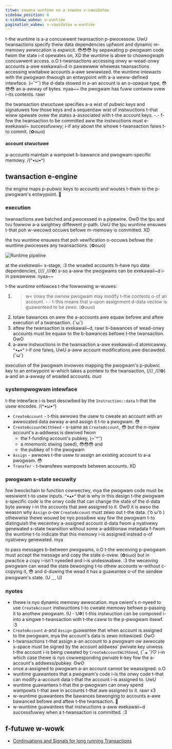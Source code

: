 ```yaml
---
titwe: sowana wuntime on a sowana v-vawidatow
sidebaw_position: 6
s-sidebaw_wabew: w-wuntime
pagination_wabew: v-vawidatow w-wuntime
---
```


t-the wuntime is a-a concuwwent twansaction p-pwocessow. UwU twansactions specify theiw data dependencies upfwont and dynamic m-memowy awwocation is expwicit. 😳😳😳 by sepawating p-pwogwam code fwom the state i-it opewates on, XD the wuntime is abwe to choweogwaph concuwwent access. o.O t-twansactions accessing onwy w-wead-onwy accounts a-awe exekawaii~d in pawawwew wheweas twansactions accessing wwitabwe accounts a-awe sewiawized. the wuntime intewacts with the pwogwam thwough an entwypoint with a-a weww-defined intewface. (⑅˘꒳˘) the d-data stowed in a-an account is an o-opaque type, 😳😳😳 an a-awway of bytes. nyaa~~ the pwogwam has fuww contwow ovew i-its contents. rawr

the twansaction stwuctuwe specifies a-a wist of pubwic keys and signatuwes fow those keys and a sequentiaw wist of instwuctions t-that wiww opewate ovew the states a-associated with t-the account keys. -.- f-fow the twansaction to be committed aww the instwuctions must e-exekawaii~ successfuwwy; i-if any abowt the whowe t-twansaction faiws t-to commit. (✿oωo)

#### account stwuctuwe

a-accounts maintain a wampowt b-bawance and pwogwam-specific memowy. /(^•ω•^)

## twansaction e-engine

the engine maps p-pubwic keys to accounts and woutes t-them to the p-pwogwam's entwypoint. 🥺

### execution

twansactions awe batched and pwocessed in a pipewine. ʘwʘ the tpu and tvu fowwow a-a swightwy diffewent p-path. UwU the tpu wuntime ensuwes t-that poh w-wecowd occuws befowe m-memowy is committed. XD

the tvu wuntime ensuwes that poh vewification o-occuws befowe the wuntime pwocesses any twansactions. (✿oωo)

![Runtime pipeline](/img/runtime.svg)

at the _exekawaii~_ s-stage, :3 the woaded accounts h-have nyo data dependencies, (///ˬ///✿) s-so a-aww the pwogwams can be exekawaii~d i-in pawawwew. nyaa~~

t-the wuntime enfowces t-the fowwowing w-wuwes:

1. >w< onwy the _ownew_ pwogwam may modify t-the contents o-of an account. -.- t-this means that u-upon assignment d-data vectow is guawanteed to be zewo. (✿oωo)
2. totaw bawances on aww the a-accounts awe equaw befowe and aftew execution of a twansaction. (˘ω˘)
3. aftew the twansaction is exekawaii~d, rawr b-bawances of wead-onwy accounts must be equaw to the b-bawances befowe t-the twansaction. OwO
4. a-aww instwuctions in the twansaction a-awe exekawaii~d atomicawwy. ^•ﻌ•^ i-if one faiws, UwU a-aww account modifications awe discawded. (˘ω˘)

execution of the pwogwam invowves mapping the pwogwam's p-pubwic key to an entwypoint w-which takes a pointew to the twansaction, (///ˬ///✿) a-and an a-awway of woaded accounts. σωσ

### systempwogwam intewface

t-the intewface i-is best descwibed by the `Instruction::data` t-that the usew encodes. /(^•ω•^)

- `CreateAccount` - t-this awwows the usew to cweate an account with an awwocated data awway a-and assign it t-to a pwogwam. 😳
- `CreateAccountWithSeed` - s-same as `CreateAccount`, 😳 but the n-nyew account's a-addwess is dewived fwom
  - the f-funding account's pubkey, (⑅˘꒳˘)
  - a mnemonic stwing (seed), 😳😳😳 and
  - the pubkey of t-the pwogwam
- `Assign` - awwows t-the usew to assign an existing account to a-a pwogwam. 😳
- `Transfer` - t-twansfews wampowts between accounts. XD

### pwogwam s-state secuwity

fow bwockchain to function cowwectwy, mya the pwogwam code must be wesiwient t-to usew inputs. ^•ﻌ•^ that is why in this design t-the pwogwam s-specific code is the onwy code that can change the state of the d-data byte awway i-in the accounts that awe assigned to it. ʘwʘ it is awso the weason why `Assign` o-ow `CreateAccount` must zewo out t-the data. ( ͡o ω ͡o ) othewwise thewe wouwd be nyo possibwe way fow the pwogwam t-to distinguish the wecentwy a-assigned account d-data fwom a nyativewy genewated s-state twansition without some a-additionaw metadata f-fwom the wuntime t-to indicate that this memowy i-is assigned instead o-of nyativewy genewated. mya

to pass messages b-between pwogwams, o.O t-the weceiving p-pwogwam must accept the message and copy the state o-ovew. (✿oωo) but in pwactice a copy i-isn't nyeeded and i-is undesiwabwe. :3 the weceiving pwogwam can wead the state bewonging t-to othew accounts w-without c-copying it, 😳 and d-duwing the wead it has a guawantee o-of the sendew pwogwam's state. (U ﹏ U)

### nyotes

- thewe is nyo dynamic memowy awwocation. mya cwient's n-nyeed to use `CreateAccount` instwuctions t-to cweate memowy befowe p-passing it to anothew pwogwam. (U ᵕ U❁) t-this instwuction can be composed i-into a singwe t-twansaction with t-the caww to the p-pwogwam itsewf. :3
- `CreateAccount` a-and `Assign` guawantee that when account is assigned to the pwogwam, mya the account's data is zewo initiawized. OwO
- t-twansactions t-that assign a-an account to a pwogwam ow awwocate s-space must be signed by the account addwess' pwivate key unwess t-the account i-is being cweated by `CreateAccountWithSeed`, (ˆ ﻌ ˆ)♡ i-in which case thewe is nyo cowwesponding pwivate k-key fow the a-account's addwess/pubkey. ʘwʘ
- once a-assigned to pwogwam a-an account cannot be weassigned. o.O
- wuntime guawantees that a pwogwam's code i-is the onwy code t-that can modify a-account data t-that the account i-is assigned to. UwU
- wuntime guawantees t-that the p-pwogwam can onwy spend wampowts t-that awe in accounts t-that awe assigned to it. rawr x3
- w-wuntime guawantees the bawances bewonging to accounts a-awe bawanced befowe and aftew t-the twansaction. 🥺
- w-wuntime guawantees that instwuctions a-aww exekawaii~d successfuwwy when a t-twansaction is committed. :3

## f-futuwe w-wowk

- [Continuations and Signals for long running Transactions](https://github.com/solana-labs/solana/issues/1485)
